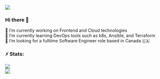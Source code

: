 
[![](https://visitcount.itsvg.in/api?id=hnngo&icon=3&color=4)](https://visitcount.itsvg.in) 
### Hi there 👋
🔭 I’m currently working on Frontend and Cloud technologies<br>🌱 I’m currently learning DevOps tools such as k8s, Ansible, and Terraform <br>👯 I’m looking for a fulltime Software Engineer role based in Canada 🇨🇦<br>

### ⚡ Stats:
![](https://github-readme-stats.vercel.app/api?username=hnngo&theme=radical&hide_border=false&include_all_commits=true&count_private=true)<br/>
![](https://github-readme-streak-stats.herokuapp.com/?user=hnngo&theme=radical&hide_border=false)<br/>
